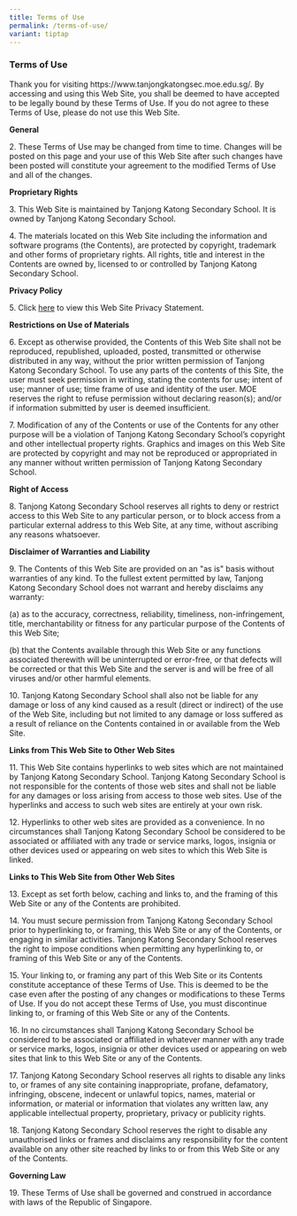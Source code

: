 ```yaml
---
title: Terms of Use
permalink: /terms-of-use/
variant: tiptap
---
```

<h3><strong>Terms of Use</strong></h3>
<p>Thank you for visiting https://www.tanjongkatongsec.moe.edu.sg/. By accessing
and using this Web Site, you shall be deemed to have accepted to be legally
bound by these Terms of Use. If you do not agree to these Terms of Use,
please do not use this Web Site.</p>
<p><strong>General</strong>
</p>
<p>2. These Terms of Use may be changed from time to time. Changes will be
posted on this page and your use of this Web Site after such changes have
been posted will constitute your agreement to the modified Terms of Use
and all of the changes.</p>
<p><strong>Proprietary Rights</strong>
</p>
<p>3. This Web Site is maintained by Tanjong Katong Secondary School. It
is owned by Tanjong Katong Secondary School.</p>
<p>4. The materials located on this Web Site including the information and
software programs (the Contents), are protected by copyright, trademark
and other forms of proprietary rights. All rights, title and interest in
the Contents are owned by, licensed to or controlled by Tanjong Katong
Secondary School.</p>
<p><strong>Privacy Policy</strong>
</p>
<p>5. Click <a href="/privacy/" rel="noopener noreferrer nofollow" target="_blank">here</a>&nbsp;to
view this Web Site Privacy Statement.</p>
<p><strong>Restrictions on Use of Materials</strong>
</p>
<p>6. Except as otherwise provided, the Contents of this Web Site shall not
be reproduced, republished, uploaded, posted, transmitted or otherwise
distributed in any way, without the prior written permission of Tanjong
Katong Secondary School.&nbsp;To use any parts of the contents of this
Site, the user must seek permission in writing, stating the contents for
use; intent of use; manner of use; time frame of use and identity of the
user. MOE reserves the right to refuse permission without declaring reason(s);
and/or if information submitted by user is deemed insufficient.</p>
<p>7. Modification of any of the Contents or use of the Contents for any
other purpose will be a violation of Tanjong Katong Secondary School’s
copyright and other intellectual property rights. Graphics and images on
this Web Site are protected by copyright and may not be reproduced or appropriated
in any manner without written permission of Tanjong Katong Secondary School.</p>
<p><strong>Right of Access</strong>
</p>
<p>8. Tanjong Katong Secondary School reserves all rights to deny or restrict
access to this Web Site to any particular person, or to block access from
a particular external address to this Web Site, at any time, without ascribing
any reasons whatsoever.</p>
<p><strong>Disclaimer of Warranties and Liability</strong>
</p>
<p>9. The Contents of this Web Site are provided on an "as is" basis without
warranties of any kind. To the fullest extent permitted by law, Tanjong
Katong Secondary School does not warrant and hereby disclaims any warranty:</p>
<p>(a) as to the accuracy, correctness, reliability, timeliness, non-infringement,
title, merchantability or fitness for any particular purpose of the Contents
of this Web Site;</p>
<p>(b) that the Contents available through this Web Site or any functions
associated therewith will be uninterrupted or error-free, or that defects
will be corrected or that this Web Site and the server is and will be free
of all viruses and/or other harmful elements.</p>
<p>10. Tanjong Katong Secondary School shall also not be liable for any damage
or loss of any kind caused as a result (direct or indirect) of the use
of the Web Site, including but not limited to any damage or loss suffered
as a result of reliance on the Contents contained in or available from
the Web Site.</p>
<p><strong>Links from This Web Site to Other Web Sites</strong>
</p>
<p>11. This Web Site contains hyperlinks to web sites which are not maintained
by Tanjong Katong Secondary School. Tanjong Katong Secondary School is
not responsible for the contents of those web sites and shall not be liable
for any damages or loss arising from access to those web sites. Use of
the hyperlinks and access to such web sites are entirely at your own risk.</p>
<p>12. Hyperlinks to other web sites are provided as a convenience. In no
circumstances shall Tanjong Katong Secondary School be considered to be
associated or affiliated with any trade or service marks, logos, insignia
or other devices used or appearing on web sites to which this Web Site
is linked.</p>
<p><strong>Links to This Web Site from Other Web Sites</strong>
</p>
<p>13. Except as set forth below, caching and links to, and the framing of
this Web Site or any of the Contents are prohibited.</p>
<p>14. You must secure permission from Tanjong Katong Secondary School prior
to hyperlinking to, or framing, this Web Site or any of the Contents, or
engaging in similar activities. Tanjong Katong Secondary School reserves
the right to impose conditions when permitting any hyperlinking to, or
framing of this Web Site or any of the Contents.</p>
<p>15. Your linking to, or framing any part of this Web Site or its Contents
constitute acceptance of these Terms of Use. This is deemed to be the case
even after the posting of any changes or modifications to these Terms of
Use. If you do not accept these Terms of Use, you must discontinue linking
to, or framing of this Web Site or any of the Contents.</p>
<p>16. In no circumstances shall Tanjong Katong Secondary School be considered
to be associated or affiliated in whatever manner with any trade or service
marks, logos, insignia or other devices used or appearing on web sites
that link to this Web Site or any of the Contents.</p>
<p>17. Tanjong Katong Secondary School reserves all rights to disable any
links to, or frames of any site containing inappropriate, profane, defamatory,
infringing, obscene, indecent or unlawful topics, names, material or information,
or material or information that violates any written law, any applicable
intellectual property, proprietary, privacy or publicity rights.</p>
<p>18. Tanjong Katong Secondary School reserves the right to disable any
unauthorised links or frames and disclaims any responsibility for the content
available on any other site reached by links to or from this Web Site or
any of the Contents.</p>
<p><strong>Governing Law</strong>
</p>
<p>19. These Terms of Use shall be governed and construed in accordance with
laws of the Republic of Singapore.</p>